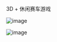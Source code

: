 3D + 休闲赛车游戏

![image](https://github.com/user-attachments/assets/7641a195-3ef2-480f-a027-5027578344e2)

![image](https://github.com/user-attachments/assets/6c994632-77d1-4167-8801-bbf58f573832)


